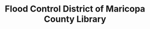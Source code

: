 ---
layout: repo
title: "Flood Control District of Maricopa County Library"
id: 12859
permalink: repos/12859/
---
